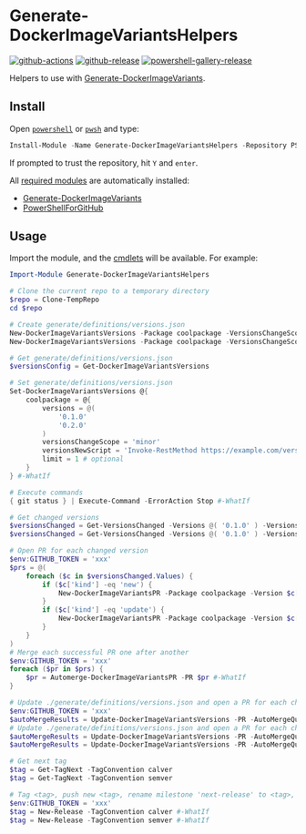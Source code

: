 # Generate-DockerImageVariantsHelpers

[![github-actions](https://github.com/theohbrothers/Generate-DockerImageVariantsHelpers/actions/workflows/ci-master-pr.yml/badge.svg?branch=master)](https://github.com/theohbrothers/Generate-DockerImageVariantsHelpers/actions/workflows/ci-master-pr.yml)
[![github-release](https://img.shields.io/github/v/release/theohbrothers/Generate-DockerImageVariantsHelpers?style=flat-square)](https://github.com/theohbrothers/Generate-DockerImageVariantsHelpers/releases/)
[![powershell-gallery-release](https://img.shields.io/powershellgallery/v/Generate-DockerImageVariantsHelpers?logo=powershell&logoColor=white&label=PSGallery&labelColor=&style=flat-square)](https://www.powershellgallery.com/packages/Generate-DockerImageVariantsHelpers/)

Helpers to use with [Generate-DockerImageVariants](https://github.com/theohbrothers/Generate-DockerImageVariants).

## Install

Open [`powershell`](https://docs.microsoft.com/en-us/powershell/scripting/windows-powershell/install/installing-windows-powershell?view=powershell-5.1) or [`pwsh`](https://github.com/powershell/powershell#-powershell) and type:

```powershell
Install-Module -Name Generate-DockerImageVariantsHelpers -Repository PSGallery -Scope CurrentUser -Verbose
```

If prompted to trust the repository, hit `Y` and `enter`.

All [required modules](src/Generate-DockerImageVariantsHelpers/Generate-DockerImageVariantsHelpers.psd1) are automatically installed:

- [Generate-DockerImageVariants](https://www.powershellgallery.com/packages/Generate-DockerImageVariants/)
- [PowerShellForGitHub](https://www.powershellgallery.com/packages/PowerShellForGitHub)

## Usage

Import the module, and the [cmdlets](src/Generate-DockerImageVariantsHelpers/public) will be available. For example:

```powershell
Import-Module Generate-DockerImageVariantsHelpers

# Clone the current repo to a temporary directory
$repo = Clone-TempRepo
cd $repo

# Create generate/definitions/versions.json
New-DockerImageVariantsVersions -Package coolpackage -VersionsChangeScope minor -VersionsNewScript { Invoke-RestMethod https://example.com/versions.json } #-Limit 1 -Whatif
New-DockerImageVariantsVersions -Package coolpackage -VersionsChangeScope patch -VersionsNewScript { Invoke-RestMethod https://example.com/versions.json } #-Limit 1 -Whatif

# Get generate/definitions/versions.json
$versionsConfig = Get-DockerImageVariantsVersions

# Set generate/definitions/versions.json
Set-DockerImageVariantsVersions @{
    coolpackage = @{
        versions = @(
            '0.1.0'
            '0.2.0'
        )
        versionsChangeScope = 'minor'
        versionsNewScript = 'Invoke-RestMethod https://example.com/versions.json'
        limit = 1 # optional
    }
} #-WhatIf

# Execute commands
{ git status } | Execute-Command -ErrorAction Stop #-WhatIf

# Get changed versions
$versionsChanged = Get-VersionsChanged -Versions @( '0.1.0' ) -VersionsNew @( '0.1.1', '0.2.0' ) -ChangeScope patch -AsObject
$versionsChanged = Get-VersionsChanged -Versions @( '0.1.0' ) -VersionsNew @( '0.1.1', '0.2.0' ) -ChangeScope minor -AsObject

# Open PR for each changed version
$env:GITHUB_TOKEN = 'xxx'
$prs = @(
    foreach ($c in $versionsChanged.Values) {
        if ($c['kind'] -eq 'new') {
            New-DockerImageVariantsPR -Package coolpackage -Version $c['to'] -Verb add #-WhatIf
        }
        if ($c['kind'] -eq 'update') {
            New-DockerImageVariantsPR -Package coolpackage -Version $c['from'] -VersionNew $c['to'] -Verb update #-WhatIf
        }
    }
)
# Merge each successful PR one after another
$env:GITHUB_TOKEN = 'xxx'
foreach ($pr in $prs) {
    $pr = Automerge-DockerImageVariantsPR -PR $pr #-WhatIf
}

# Update ./generate/definitions/versions.json and open a PR for each changed version, and merge successful PRs one after another (to prevent merge conflicts)
$env:GITHUB_TOKEN = 'xxx'
$autoMergeResults = Update-DockerImageVariantsVersions -PR -AutoMergeQueue #-WhatIf
# Update ./generate/definitions/versions.json and open a PR for each changed version, and merge successful PRs one after another (to prevent merge conflicts), and create a tagged release and close milestone
$autoMergeResults = Update-DockerImageVariantsVersions -PR -AutoMergeQueue -AutoRelease -AutoReleaseTagConvention calver #-WhatIf
$autoMergeResults = Update-DockerImageVariantsVersions -PR -AutoMergeQueue -AutoRelease -AutoReleaseTagConvention semver #-WhatIf

# Get next tag
$tag = Get-TagNext -TagConvention calver
$tag = Get-TagNext -TagConvention semver

# Tag <tag>, push new <tag>, rename milestone 'next-release' to <tag>, and close milestone
$env:GITHUB_TOKEN = 'xxx'
$tag = New-Release -TagConvention calver #-WhatIf
$tag = New-Release -TagConvention semver #-WhatIf
```
